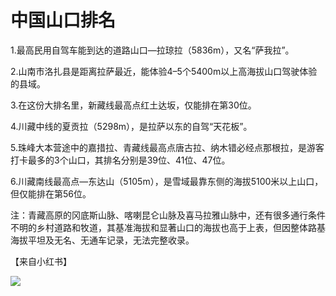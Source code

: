 # 中国山口排名  

1.最高民用自驾车能到达的道路山口—拉琼拉（5836m），又名“萨我拉”。  

2.山南市洛扎县是距离拉萨最近，能体验4–5个5400m以上高海拔山口驾驶体验的县域。  

3.在这份大排名里，新藏线最高点红土达坂，仅能排在第30位。  

4.川藏中线的夏贡拉（5298m），是拉萨以东的自驾“天花板”。  

5.珠峰大本营途中的嘉措拉、青藏线最高点唐古拉、纳木错必经点那根拉，是游客打卡最多的3个山口，其排名分别是39位、41位、47位。  

6.川藏南线最高点—东达山（5105m），是雪域最靠东侧的海拔5100米以上山口，但仅能排在第56位。  

注：青藏高原的冈底斯山脉、喀喇昆仑山脉及喜马拉雅山脉中，还有很多通行条件不明的乡村道路和牧道，其基准海拔和显著山口的海拔也高于上表，但因整体路基海拔平坦及无名、无通车记录，无法完整收录。  

【来自小红书】  

![](https://s1.imagehub.cc/images/2025/06/30/7062e3ebd9dd0f99464264d3ae8dc40f.jpg)  
<!-- Last processed: 2025-07-22 03:44:31 -->
